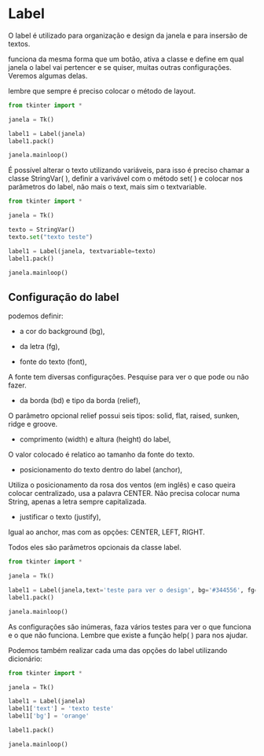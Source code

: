 # Label 

O label é utilizado para organização e design da janela e para insersão de textos.

funciona da mesma forma que um botão, ativa a classe e define em qual janela o label vai pertencer e se quiser, muitas outras configurações. Veremos algumas delas.

lembre que sempre é preciso colocar o método de layout.

```Python
from tkinter import *

janela = Tk()

label1 = Label(janela)
label1.pack()

janela.mainloop()
```

É possível alterar o texto utilizando variáveis, para isso é preciso chamar a classe StringVar( ), definir a varivável com o método set( ) e colocar nos parâmetros do label, não mais o text, mais sim o textvariable.

```Python
from tkinter import *

janela = Tk()

texto = StringVar()
texto.set("texto teste")

label1 = Label(janela, textvariable=texto)
label1.pack()

janela.mainloop()
```

## Configuração do label

podemos definir:

* a cor do background (bg),
 
* da letra (fg), 
 
* fonte do texto (font),

A fonte tem diversas configurações. Pesquise para ver o que pode ou não fazer.

* da borda (bd) e tipo da borda (relief),

O parâmetro opcional relief possui seis tipos: solid, flat, raised, sunken, ridge e groove. 

* comprimento (width) e altura (height) do label,

O valor colocado é relatico ao tamanho da fonte do texto.

* posicionamento do texto dentro do label (anchor),

Utiliza o posicionamento da rosa dos ventos (em inglês) e caso queira colocar centralizado, usa a palavra CENTER. Não precisa colocar numa String, apenas a letra sempre capitalizada.

* justificar o texto (justify),

Igual ao anchor, mas com as opções: CENTER, LEFT, RIGHT.

Todos eles são parâmetros opcionais da classe label.

```Python
from tkinter import *

janela = Tk()

label1 = Label(janela,text='teste para ver o design', bg='#344556', fg='red', font='Times 20 bold italic', bd=5, relief='solid', width=30, height=2, anchor=S, justify=RIGHT)
label1.pack()

janela.mainloop()
```

As configurações são inúmeras, faza vários testes para ver o que funciona e o que não funciona. Lembre que existe a função help( ) para nos ajudar.

Podemos também realizar cada uma das opções do label utilizando dicionário:

```Python
from tkinter import *

janela = Tk()

label1 = Label(janela)
label1['text'] = 'texto teste'
label1['bg'] = 'orange'

label1.pack()

janela.mainloop()
```